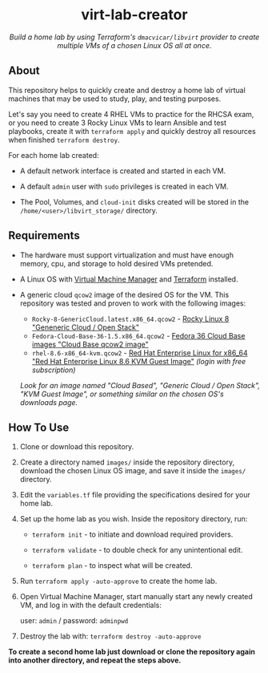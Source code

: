 <h1 align="center">virt-lab-creator</h1>

*<p align="center">Build a home lab by using Terraform's `dmacvicar/libvirt` provider to create multiple VMs of a chosen Linux OS all at once.</p>*

## About

This repository helps to quickly create and destroy a home lab of virtual machines that may be used to study, play, and testing purposes.

Let's say you need to create 4 RHEL VMs to practice for the RHCSA exam, or you need to create 3 Rocky Linux VMs to learn Ansible and test playbooks, create it with `terraform apply` and quickly destroy all resources when finished `terraform destroy`.

For each home lab created:

- A default network interface is created and started in each VM.

- A default `admin` user with `sudo` privileges is created in each VM.

- The Pool, Volumes, and `cloud-init` disks created will be stored in the `/home/<user>/libvirt_storage/` directory.

## Requirements

- The hardware must support virtualization and must have enough memory, cpu, and storage to hold desired VMs pretended.

- A Linux OS with [Virtual Machine Manager](https://virt-manager.org) and [Terraform](https://www.terraform.io/) installed.

- A generic cloud `qcow2` image of the desired OS for the VM. This repository was tested and proven to work with the following images:

  - `Rocky-8-GenericCloud.latest.x86_64.qcow2` - [Rocky Linux 8 "Geneneric Cloud / Open Stack"](https://rockylinux.org/alternative-images)
  - `Fedora-Cloud-Base-36-1.5.x86_64.qcow2` - [Fedora 36 Cloud Base images "Cloud Base qcow2 image"](https://alt.fedoraproject.org/cloud/)
  - `rhel-8.6-x86_64-kvm.qcow2` - [Red Hat Enterprise Linux for x86_64 "Red Hat Enterprise Linux 8.6 KVM Guest Image"](https://access.redhat.com/downloads/content/479/ver=/rhel---8/8.6/x86_64/product-software) *(login with free subscription)*

  *Look for an image named "Cloud Based", "Generic Cloud / Open Stack", "KVM Guest Image", or something similar on the chosen OS's downloads page.*

## How To Use

1.  Clone or download this repository.

2.  Create a directory named `images/` inside the repository directory, download the chosen Linux OS image, and save it inside the `images/` directory.

3.  Edit the `variables.tf` file providing the specifications desired for your home lab.

4.  Set up the home lab as you wish. Inside the repository directory, run:

    - `terraform init` - to initiate and download required providers.

    - `terraform validate` - to double check for any unintentional edit.

    - `terraform plan` - to inspect what will be created.

5.  Run `terraform apply -auto-approve` to create the home lab.

6.  Open Virtual Machine Manager, start manually start any newly created VM, and log in with the default credentials:

    user: `admin` / password: `adminpwd`

7.  Destroy the lab with: `terraform destroy -auto-approve`

**To create a second home lab just download or clone the repository again into another directory, and repeat the steps above.** 
